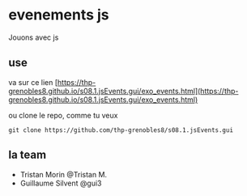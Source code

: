 # evenements js

Jouons avec js

## use

va sur ce lien
[https://thp-grenobles8.github.io/s08.1.jsEvents.gui/exo_events.html](https://thp-grenobles8.github.io/s08.1.jsEvents.gui/exo_events.html)

ou clone le repo, comme tu veux
```
git clone https://github.com/thp-grenobles8/s08.1.jsEvents.gui
```

## la team

- Tristan Morin @Tristan M.
- Guillaume Silvent @gui3
